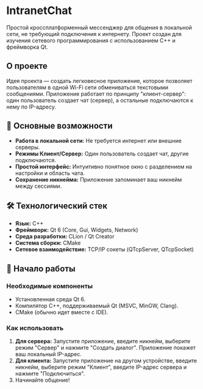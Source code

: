 
# IntranetChat

Простой кроссплатформенный мессенджер для общения в локальной сети, не требующий подключения к интернету. Проект создан для изучения сетевого программирования с использованием C++ и фреймворка Qt.

## О проекте

Идея проекта — создать легковесное приложение, которое позволяет пользователям в одной Wi-Fi сети обмениваться текстовыми сообщениями. Приложение работает по принципу "клиент-сервер": один пользователь создает чат (сервер), а остальные подключаются к нему по IP-адресу.

## 🚀 Основные возможности

*   **Работа в локальной сети:** Не требуется интернет или внешние серверы.
*   **Режимы Клиент/Сервер:** Один пользователь создает чат, другие подключаются.
*   **Простой интерфейс:** Интуитивно понятное окно с разделением на настройки и область чата.
*   **Сохранение никнейма:** Приложение запоминает ваш никнейм между сессиями.

## 🛠️ Технологический стек

*   **Язык:** C++
*   **Фреймворк:** Qt 6 (Core, Gui, Widgets, Network)
*   **Среда разработки:** CLion / Qt Creator
*   **Система сборки:** CMake
*   **Сетевое взаимодействие:** TCP/IP сокеты (QTcpServer, QTcpSocket)

## 🏁 Начало работы

### Необходимые компоненты

*   Установленная среда Qt 6.
*   Компилятор C++, поддерживаемый Qt (MSVC, MinGW, Clang).
*   CMake (обычно идет вместе с IDE).

### Как использовать

1.  **Для сервера:** Запустите приложение, введите никнейм, выберите режим "Сервер" и нажмите "Создать диалог". Приложение покажет ваш локальный IP-адрес.
2.  **Для клиента:** Запустите приложение на другом устройстве, введите никнейм, выберите режим "Клиент", введите IP-адрес сервера и нажмите "Подключиться".
3.  Начинайте общение!
